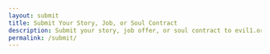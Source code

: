 ```yaml
---
layout: submit
title: Submit Your Story, Job, or Soul Contract
description: Submit your story, job offer, or soul contract to evil1.org
permalink: /submit/
---
```

